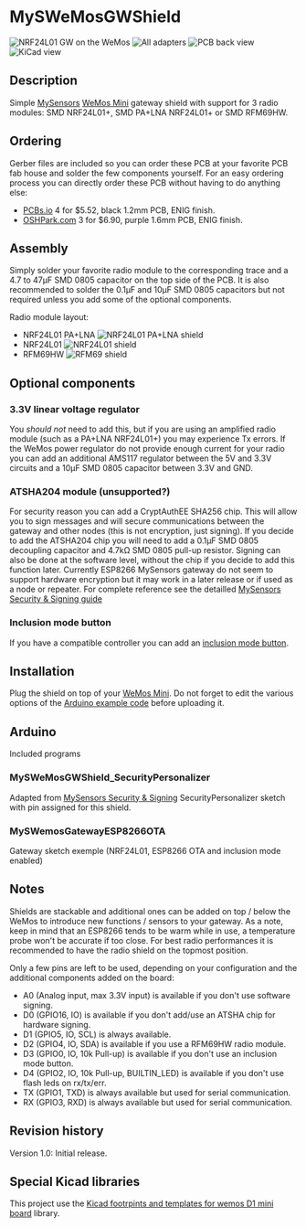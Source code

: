 MySWeMosGWShield
==========

![NRF24L01 GW on the WeMos](https://raw.githubusercontent.com/emc2cube/MySWeMosGWShield/master/img/MySWeMosGWShield_nrf.jpg)
![All adapters](https://raw.githubusercontent.com/emc2cube/MySWeMosGWShield/master/img/all_adapters.jpg)
![PCB back view](https://raw.githubusercontent.com/emc2cube/MySWeMosGWShield/master/img/back.jpg)
![KiCad view](https://raw.githubusercontent.com/emc2cube/MySWeMosGWShield/master/img/kicad-pcb.png)


Description
-----------

Simple [MySensors](http://www.mysensors.org) [WeMos Mini](https://www.wemos.cc/product/d1-mini-pro.html) gateway shield with support for 3 radio modules: SMD NRF24L01+, SMD PA+LNA NRF24L01+ or SMD RFM69HW.


Ordering
--------

Gerber files are included so you can order these PCB at your favorite PCB fab house and solder the few components yourself.
For an easy ordering process you can directly order these PCB without having to do anything else:
- [PCBs.io](https://PCBs.io/share/4QAjD) 4 for $5.52, black 1.2mm PCB, ENIG finish.
- [OSHPark.com](https://oshpark.com/shared_projects/59hasWWz) 3 for $6.90, purple 1.6mm PCB, ENIG finish.


Assembly
--------

Simply solder your favorite radio module to the corresponding trace and a 4.7 to 47µF SMD 0805 capacitor on the top side of the PCB.
It is also recommended to solder the 0.1µF and 10µF SMD 0805 capacitors but not required unless you add some of the optional components.

Radio module layout:
- NRF24L01 PA+LNA
![NRF24L01 PA+LNA shield](https://raw.githubusercontent.com/emc2cube/MySWeMosGWShield/master/img/nrf24palna.jpg)
- NRF24L01
![NRF24L01 shield](https://raw.githubusercontent.com/emc2cube/MySWeMosGWShield/master/img/nrf24.jpg)
- RFM69HW
![RFM69 shield](https://raw.githubusercontent.com/emc2cube/MySWeMosGWShield/master/img/rfm69.jpg)


Optional components
-------------------

### 3.3V linear voltage regulator
You *should not* need to add this, but if you are using an amplified radio module (such as a PA+LNA NRF24L01+) you may experience Tx errors.
If the WeMos power regulator do not provide enough current for your radio you can add an additional AMS117 regulator between the 5V and 3.3V circuits and a 10µF SMD 0805 capacitor between 3.3V and GND.

### ATSHA204 module (unsupported?)
For security reason you can add a CryptAuthEE SHA256 chip. This will allow you to sign messages and will secure communications between the gateway and other nodes (this is not encryption, just signing).
If you decide to add the ATSHA204 chip you will need to add a 0.1µF SMD 0805 decoupling capacitor and 4.7kΩ SMD 0805 pull-up resistor.
Signing can also be done at the software level, without the chip if you decide to add this function later.
Currently ESP8266 MySensors gateway do not seem to support hardware encryption but it may work in a later release or if used as a node or repeater.
For complete reference see the detailled [MySensors Security & Signing guide](https://www.mysensors.org/about/signing)

### Inclusion mode button
If you have a compatible controller you can add an [inclusion mode button](https://www.mysensors.org/build/advanced_gateway#inclusion-mode-button).


Installation
-------

Plug the shield on top of your [WeMos Mini](https://www.wemos.cc/product/d1-mini-pro.html).
Do not forget to edit the various options of the [Arduino example code](https://github.com/emc2cube/MySWeMosGWShield/tree/master/Arduino/) before uploading it.


Arduino
-------

Included programs

### MySWeMosGWShield_SecurityPersonalizer
Adapted from [MySensors Security & Signing](https://www.mysensors.org/about/signing) SecurityPersonalizer sketch with pin assigned for this shield.

### MySWemosGatewayESP8266OTA
Gateway sketch exemple (NRF24L01, ESP8266 OTA and inclusion mode enabled)


Notes
-----

Shields are stackable and additional ones can be added on top / below the WeMos to introduce new functions / sensors to your gateway.
As a note, keep in mind that an ESP8266 tends to be warm while in use, a temperature probe won't be accurate if too close. 
For best radio performances it is recommended to have the radio shield on the topmost position.

Only a few pins are left to be used, depending on your configuration and the additional components added on the board:
- A0 (Analog input, max 3.3V input) is available if you don't use software signing.
- D0 (GPIO16, IO) is available if you don't add/use an ATSHA chip for hardware signing.
- D1 (GPIO5, IO, SCL) is always available.
- D2 (GPIO4, IO, SDA) is available if you use a RFM69HW radio module. 
- D3 (GPIO0, IO, 10k Pull-up) is available if you don't use an inclusion mode button.
- D4 (GPIO2, IO, 10k Pull-up, BUILTIN_LED) is available if you don't use flash leds on rx/tx/err.
- TX (GPIO1, TXD) is always available but used for serial communication.
- RX (GPIO3, RXD) is always available but used for serial communication.


Revision history
----------------

Version 1.0: Initial release.


Special Kicad libraries
---------------

This project use the [Kicad footrpints and templates for wemos D1 mini board](https://github.com/jerome-labidurie/d1_mini_kicad) library.
